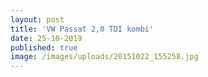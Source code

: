 ```yaml
---
layout: post
title: 'VW Passat 2,0 TDI kombi'
date: 25-10-2019
published: true
image: /images/uploads/20151022_155258.jpg
---
```


